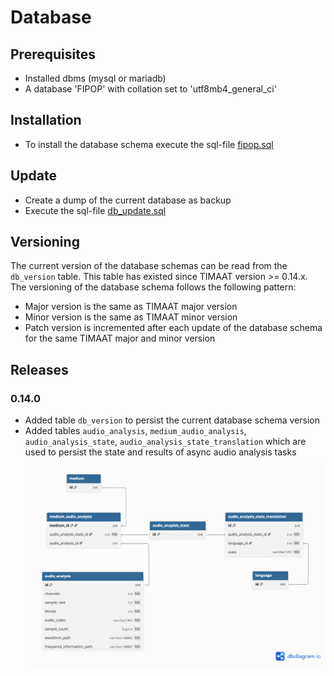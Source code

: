 # Database

## Prerequisites 
* Installed dbms (mysql or mariadb)
* A database 'FIPOP' with collation set to 'utf8mb4_general_ci'

## Installation
* To install the database schema execute the sql-file [fipop.sql](../src/main/resources/database/fipop.sql)

## Update
* Create a dump of the current database as backup
* Execute the sql-file [db_update.sql](../src/main/resources/database/db_update.sql) 

## Versioning
The current version of the database schemas can be read from the `db_version` table. This table has existed since TIMAAT version >= 0.14.x.
The versioning of the database schema follows the following pattern:

* Major version is the same as TIMAAT major version
* Minor version is the same as TIMAAT minor version
* Patch version is incremented after each update of the database schema for the same TIMAAT major and minor version

## Releases

### 0.14.0

* Added table `db_version` to persist the current database schema version
* Added tables `audio_analysis`, `medium_audio_analysis`, `audio_analysis_state`, `audio_analysis_state_translation` which are used to persist the state and results of async audio analysis tasks
  ![db_update_0_14_0_async_audio_analysis.png](img/db_update_0_14_0_async_audio_analysis.png)